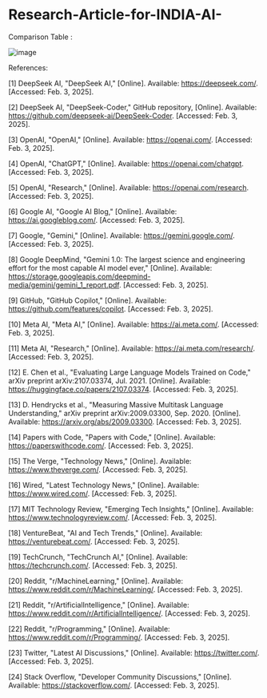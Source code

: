 # Research-Article-for-INDIA-AI-

Comparison Table :

![image](https://github.com/user-attachments/assets/4cad4fb3-386e-4735-945a-3c6f1b60c0c0)


References:

[1] DeepSeek AI, "DeepSeek AI," [Online]. Available: https://deepseek.com/. [Accessed: Feb. 3, 2025].

[2] DeepSeek AI, "DeepSeek-Coder," GitHub repository, [Online]. Available: https://github.com/deepseek-ai/DeepSeek-Coder. [Accessed: Feb. 3, 2025].

[3] OpenAI, "OpenAI," [Online]. Available: https://openai.com/. [Accessed: Feb. 3, 2025].

[4] OpenAI, "ChatGPT," [Online]. Available: https://openai.com/chatgpt. [Accessed: Feb. 3, 2025].

[5] OpenAI, "Research," [Online]. Available: https://openai.com/research. [Accessed: Feb. 3, 2025].

[6] Google AI, "Google AI Blog," [Online]. Available: https://ai.googleblog.com/. [Accessed: Feb. 3, 2025].

[7] Google, "Gemini," [Online]. Available: https://gemini.google.com/. [Accessed: Feb. 3, 2025].

[8] Google DeepMind, "Gemini 1.0: The largest science and engineering effort for the most capable AI model ever," [Online]. Available: https://storage.googleapis.com/deepmind-media/gemini/gemini_1_report.pdf. [Accessed: Feb. 3, 2025].

[9] GitHub, "GitHub Copilot," [Online]. Available: https://github.com/features/copilot. [Accessed: Feb. 3, 2025].

[10] Meta AI, "Meta AI," [Online]. Available: https://ai.meta.com/. [Accessed: Feb. 3, 2025].

[11] Meta AI, "Research," [Online]. Available: https://ai.meta.com/research/. [Accessed: Feb. 3, 2025].

[12] E. Chen et al., "Evaluating Large Language Models Trained on Code," arXiv preprint arXiv:2107.03374, Jul. 2021. [Online]. Available: https://huggingface.co/papers/2107.03374. [Accessed: Feb. 3, 2025].

[13] D. Hendrycks et al., "Measuring Massive Multitask Language Understanding," arXiv preprint arXiv:2009.03300, Sep. 2020. [Online]. Available: https://arxiv.org/abs/2009.03300. [Accessed: Feb. 3, 2025].

[14] Papers with Code, "Papers with Code," [Online]. Available: https://paperswithcode.com/. [Accessed: Feb. 3, 2025].

[15] The Verge, "Technology News," [Online]. Available: https://www.theverge.com/. [Accessed: Feb. 3, 2025].

[16] Wired, "Latest Technology News," [Online]. Available: https://www.wired.com/. [Accessed: Feb. 3, 2025].

[17] MIT Technology Review, "Emerging Tech Insights," [Online]. Available: https://www.technologyreview.com/. [Accessed: Feb. 3, 2025].

[18] VentureBeat, "AI and Tech Trends," [Online]. Available: https://venturebeat.com/. [Accessed: Feb. 3, 2025].

[19] TechCrunch, "TechCrunch AI," [Online]. Available: https://techcrunch.com/. [Accessed: Feb. 3, 2025].

[20] Reddit, "r/MachineLearning," [Online]. Available: https://www.reddit.com/r/MachineLearning/. [Accessed: Feb. 3, 2025].

[21] Reddit, "r/ArtificialIntelligence," [Online]. Available: https://www.reddit.com/r/ArtificialIntelligence/. [Accessed: Feb. 3, 2025].

[22] Reddit, "r/Programming," [Online]. Available: https://www.reddit.com/r/Programming/. [Accessed: Feb. 3, 2025].

[23] Twitter, "Latest AI Discussions," [Online]. Available: https://twitter.com/. [Accessed: Feb. 3, 2025].

[24] Stack Overflow, "Developer Community Discussions," [Online]. Available: https://stackoverflow.com/. [Accessed: Feb. 3, 2025].


   

 


